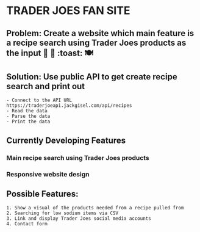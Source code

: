 
# TRADER JOES FAN SITE

## Problem: Create a website which main feature is a recipe search using Trader Joes products as the input :shopping_cart: :avocado: :toast: :plate_with_cutlery:
## Solution: Use public API to get create recipe search and print out

    - Connect to the API URL https://traderjoeapi.jackgisel.com/api/recipes
    - Read the data
    - Parse the data
    - Print the data

## Currently Developing Features 
### Main recipe search using Trader Joes products
### Responsive website design

## Possible Features: 
    1. Show a visual of the products needed from a recipe pulled from 
    2. Searching for low sodium items via CSV
    3. Link and display Trader Joes social media accounts
    4. Contact form  